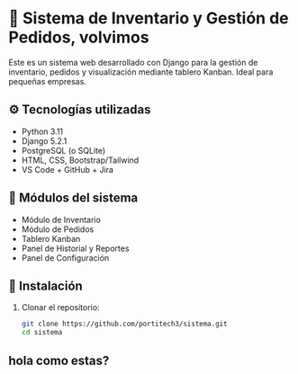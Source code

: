 # 🧾 Sistema de Inventario y Gestión de Pedidos, volvimos

Este es un sistema web desarrollado con Django para la gestión de inventario, pedidos y visualización mediante tablero Kanban. Ideal para pequeñas empresas.

## ⚙️ Tecnologías utilizadas
- Python 3.11
- Django 5.2.1
- PostgreSQL (o SQLite)
- HTML, CSS, Bootstrap/Tailwind
- VS Code + GitHub + Jira

## 📁 Módulos del sistema
- Módulo de Inventario
- Módulo de Pedidos
- Tablero Kanban
- Panel de Historial y Reportes
- Panel de Configuración

## 🚀 Instalación

1. Clonar el repositorio:
   ```bash
   git clone https://github.com/portitech3/sistema.git
   cd sistema

## hola como estas?